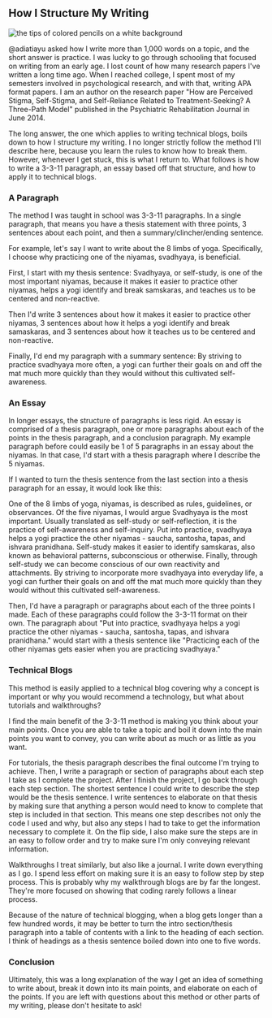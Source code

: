 ## How I Structure My Writing

![the tips of colored pencils on a white background](https://images.abbeyperini.com/pencils.jpeg)

@adiatiayu asked how I write more than 1,000 words on a topic, and the short answer is practice. I was lucky to go through schooling that focused on writing from an early age. I lost count of how many research papers I've written a long time ago. When I reached college, I spent most of my semesters involved in psychological research, and with that, writing APA format papers. I am an author on the research paper "How are Perceived Stigma, Self-Stigma, and Self-Reliance Related to Treatment-Seeking? A Three-Path Model" published in the Psychiatric Rehabilitation Journal in June 2014.

The long answer, the one which applies to writing technical blogs, boils down to how I structure my writing. I no longer strictly follow the method I'll describe here, because you learn the rules to know how to break them. However, whenever I get stuck, this is what I return to. What follows is how to write a 3-3-11 paragraph, an essay based off that structure, and how to apply it to technical blogs.

### A Paragraph

The method I was taught in school was 3-3-11 paragraphs. In a single paragraph, that means you have a thesis statement with three points, 3 sentences about each point, and then a summary/clincher/ending sentence.

For example, let's say I want to write about the 8 limbs of yoga. Specifically, I choose why practicing one of the niyamas, svadhyaya, is beneficial.

First, I start with my thesis sentence: Svadhyaya, or self-study, is one of the most important niyamas, because it makes it easier to practice other niyamas, helps a yogi identify and break samskaras, and teaches us to be centered and non-reactive.

Then I'd write 3 sentences about how it makes it easier to practice other niyamas, 3 sentences about how it helps a yogi identify and break samaskaras, and 3 sentences about how it teaches us to be centered and non-reactive.

Finally, I'd end my paragraph with a summary sentence: By striving to practice svadhyaya more often, a yogi can further their goals on and off the mat much more quickly than they would without this cultivated self-awareness.

### An Essay

In longer essays, the structure of paragraphs is less rigid. An essay is comprised of a thesis paragraph, one or more paragraphs about each of the points in the thesis paragraph, and a conclusion paragraph. My example paragraph before could easily be 1 of 5 paragraphs in an essay about the niyamas. In that case, I'd start with a thesis paragraph where I describe the 5 niyamas.

If I wanted to turn the thesis sentence from the last section into a thesis paragraph for an essay, it would look like this:

One of the 8 limbs of yoga, niyamas, is described as rules, guidelines, or observances. Of the five niyamas, I would argue Svadhyaya is the most important. Usually translated as self-study or self-reflection, it is the practice of self-awareness and self-inquiry. Put into practice, svadhyaya helps a yogi practice the other niyamas - saucha, santosha, tapas, and ishvara pranidhana. Self-study makes it easier to identify samskaras, also known as behavioral patterns, subconscious or otherwise. Finally, through self-study we can become conscious of our own reactivity and attachments. By striving to incorporate more svadhyaya into everyday life, a yogi can further their goals on and off the mat much more quickly than they would without this cultivated self-awareness.

Then, I'd have a paragraph or paragraphs about each of the three points I made. Each of these paragraphs could follow the 3-3-11 format on their own. The paragraph about "Put into practice, svadhyaya helps a yogi practice the other niyamas - saucha, santosha, tapas, and ishvara pranidhana." would start with a thesis sentence like "Practicing each of the other niyamas gets easier when you are practicing svadhyaya."

### Technical Blogs

This method is easily applied to a technical blog covering why a concept is important or why you would recommend a technology, but what about tutorials and walkthroughs?

I find the main benefit of the 3-3-11 method is making you think about your main points. Once you are able to take a topic and boil it down into the main points you want to convey, you can write about as much or as little as you want.

For tutorials, the thesis paragraph describes the final outcome I'm trying to achieve. Then, I write a paragraph or section of paragraphs about each step I take as I complete the project. After I finish the project, I go back through each step section. The shortest sentence I could write to describe the step would be the thesis sentence. I write sentences to elaborate on that thesis by making sure that anything a person would need to know to complete that step is included in that section. This means one step describes not only the code I used and why, but also any steps I had to take to get the information necessary to complete it. On the flip side, I also make sure the steps are in an easy to follow order and try to make sure I'm only conveying relevant information.

Walkthroughs I treat similarly, but also like a journal. I write down everything as I go. I spend less effort on making sure it is an easy to follow step by step process. This is probably why my walkthrough blogs are by far the longest. They're more focused on showing that coding rarely follows a linear process.

Because of the nature of technical blogging, when a blog gets longer than a few hundred words, it may be better to turn the intro section/thesis paragraph into a table of contents with a link to the heading of each section. I think of headings as a thesis sentence boiled down into one to five words.

### Conclusion

Ultimately, this was a long explanation of the way I get an idea of something to write about, break it down into its main points, and elaborate on each of the points. If you are left with questions about this method or other parts of my writing, please don't hesitate to ask!

